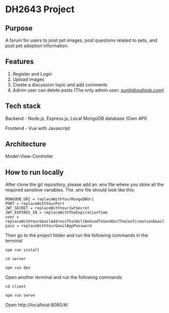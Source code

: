 # DH2643 Project

## Purpose
A forum for users to post pet images, post questions related to pets, and post pet adoption information.

## Features
1. Register and Login
2. Upload images
3. Create a discussion topic and add comments
4. Admin user can delete posts (The only admin user: xunih@outlook.com)

## Tech stack
Backend - Node.js, Express.js, Local MongoDB database (Own API)

Frontend - Vue with Javascript

## Architecture
Model-View-Controller

## How to run locally

After clone the git repository, please add an .env file where you store all the required sensitive variables. 
The .env file should look like this: 
```
MONGODB_URI = replaceWithYourMongoDBUri
PORT = replaceWithYourPort
JWT_SECRET = replaceWithYourJwtSecret 
JWT_EXPIRES_IN = replaceWithTheExpirationTime
user = replaceWithYourGmailAddressThatWillBeUsedToSendOutTheConfirmationEmail
pass = replaceWithYourGmailAppPassword
```
Then go to the project folder and run the following commands in the terminal
```
npm run install
```
```
cd server
```
```
npm run dev
```
Open another terminal and run the following commands
```
cd client
```
```
npm run serve
```
Open http://localhost:8080/#/
